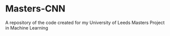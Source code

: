 # Masters-CNN
A repository of the code created for my University of Leeds Masters Project in Machine Learning
